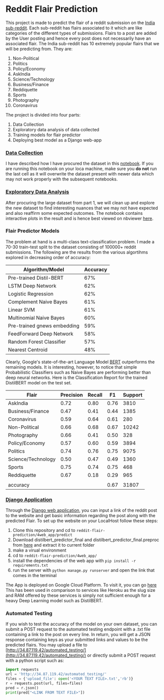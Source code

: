 # Reddit Flair Prediction

This project is made to predict the flair of a reddit submission on the [India sub-reddit](https://www.reddit.com/r/india/). Each sub-reddit has flairs associated to it which are like categories of the different types of submissions. Flairs to a post are added by the User posting and hence every post does not necessarily have an associated flair. The India sub-reddit has 10 extremely popular flairs that we will be predicting from. They are:
1. Non-Political         
2. Politics              
3. Policy/Economy        
4. AskIndia              
5. Science/Technology     
6. Business/Finance       
7. Reddiquette          
8. Sports               
9. Photography          
10. Coronavirus

The project is divided into four parts:
1. Data Collection
2. Exploratory data analysis of data collected
3. Training models for flair predictor
4. Deploying best model as a Django web-app

### [Data Collection](https://github.com/saum7800/reddit-flair-prediction/blob/master/1reddit%20data%20collection.ipynb)

I have described how I have procured the dataset in this [notebook](https://nbviewer.jupyter.org/github/saum7800/reddit-flair-prediction/blob/master/1reddit%20data%20collection.ipynb). If you are running this notebook on your loca machine, make sure you **do not** run the last cell as it will overwrite the dataset present with newer data which may not work properly with the subsequent notebooks.


### [Exploratory Data Analysis](https://github.com/saum7800/reddit-flair-prediction/blob/master/2reddit%20exploratory%20data%20analysis.ipynb)

After procuring the large dataset from part 1, we will clean up and explore the new dataset to find interesting nuances that we may not have expected and also reaffirm some expected outcomes. The notebook contains interactive plots in the result and is hence best viewed on nbviewer [here](https://nbviewer.jupyter.org/github/saum7800/reddit-flair-prediction/blob/master/2reddit%20exploratory%20data%20analysis.ipynb).

### Flair Predictor Models

The problem at hand is a multi-class text-classification problem. I made a 70-30 train-test split to the dataset consisting of 100000+ reddit submissions. The following are the results from the various algortihms explored in decreasing order of accuracy:

| Algorithm/Model             | Accuracy |
|-----------------------------|----------|
| Pre-trained Distil-BERT     | 67%      |
| LSTM Deep Network           | 62%      |
| Logistic Regression         | 62%      |
| Complement Naive Bayes      | 61%      |
| Linear SVM                  | 61%      |
| Multinomial Naive Bayes     | 60%      |
| Pre-trained gnews embedding | 59%      |
| FeedForward Deep Network    | 58%      |
| Random Forest Classifier    | 57%      |
| Nearest Centroid            | 48%      |

Clearly, Google's state-of-the-art Language Model [BERT](https://github.com/google-research/bert) outperforms the remaining models. It is interesting, however, to notice that simple Probabilistic Classifiers such as Naive Bayes are performing better than deep neural networks. Here is the Classification Report for the trained DistilBERT model on the test set.

| Flair              | Precision | Recall | F1   | Support |
|--------------------|-----------|--------|------|---------|
| AskIndia           | 0.72      | 0.80   | 0.76 | 3810    |
| Business/Finance   | 0.47      | 0.41   | 0.44 | 1385    |
| Coronavirus        | 0.59      | 0.64   | 0.61 | 280     |
| Non-Political      | 0.66      | 0.68   | 0.67 | 10242   |
| Photography        | 0.66      | 0.41   | 0.50 | 328     |
| Policy/Economy     | 0.57      | 0.60   | 0.59 | 3894    |
| Politics           | 0.74      | 0.76   | 0.75 | 9075    |
| Science/Technology | 0.50      | 0.47   | 0.49 | 1360    |
| Sports             | 0.75      | 0.74   | 0.75 | 468     |
| Reddiquette        | 0.67      | 0.18   | 0.29 | 965     |
|                    |           |        |      |         |
| accuracy           |           |        | 0.67 | 31807   |


### [Django Application](https://github.com/saum7800/reddit-flair-prediction/tree/master/4web_app)

Through the [Django web application](http://34.87.119.42/), you can input a link of the reddit post to the website and get basic information regarding the post along with the predicted Flair. To set up the website on your LocalHost follow these steps:

1. Clone this repository and cd to ```reddit-flair-prediction/4web_app/predict```
2. Download distilbert_predictor_final and distilbert_predictor_final.preproc from [here](https://drive.google.com/open?id=1qv4zsncDvFt07-uIIGCbNVZMWp-GUIQM) and extract it to current folder
3. make a virual environment 
4. cd to ```reddit-flair-prediction/4web_app/```
5. install the dependencies of the web app with ```pip install -r requirements.txt```  
6. run the server with ```python manage.py runserver``` and open the link that comes in the terminal

The App is deployed on Google Cloud Platform. To visit it, you can go [here](http://34.87.119.42/) This has been used in comparison to services like Heroku as the slug size and RAM offered by these services is simply not sufficient enough for a heavy Deep Learning model such as DistilBERT.

### Automated Testing

If you wish to test the accuracy of the model on your own dataset, you can submit a POST request to the automated testing endpoint with a .txt file containing a link to the post on every line. In return, you will get a JSON response containing keys as your submitted links and values to be the predicted flairs. You may upload a file to [http://34.87.119.42/automated_testing/](http://34.87.119.42/automated_testing/) or directly submit a POST request with a python script such as:

```python
import requests
url = 'http://34.87.119.42/automated_testing/'
files = {'upload_file': open('<YOUR TEXT FILE>.txt','rb')}
r = requests.post(url, files=files)
pred = r.json()
print(pred["<LINK FROM TEXT FILE>"])
```
